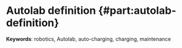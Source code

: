 # Autolab definition {#part:autolab-definition}



**Keywords**: robotics, Autolab, auto-charging, charging, maintenance
